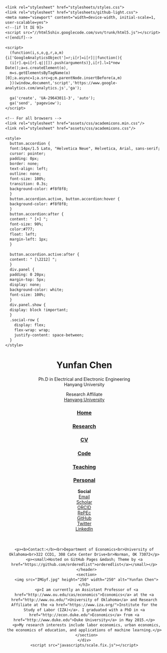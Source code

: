 
<html lang="en">
  <head>
  <script src="https://use.fontawesome.com/baff6f55f5.js"></script>
    <meta charset="utf-8">
    <meta http-equiv="X-UA-Compatible" content="IE=edge">
    <title>Yunfan Chen by yunfanchen</title>

    <link rel="stylesheet" href="stylesheets/styles.css">
    <link rel="stylesheet" href="stylesheets/github-light.css">
    <meta name="viewport" content="width=device-width, initial-scale=1, user-scalable=yes">
    <!--[if lt IE 9]>
    <script src="//html5shiv.googlecode.com/svn/trunk/html5.js"></script>
    <![endif]-->

    <script>
      (function(i,s,o,g,r,a,m){i['GoogleAnalyticsObject']=r;i[r]=i[r]||function(){
      (i[r].q=i[r].q||[]).push(arguments)},i[r].l=1*new Date();a=s.createElement(o),
      m=s.getElementsByTagName(o)[0];a.async=1;a.src=g;m.parentNode.insertBefore(a,m)
      })(window,document,'script','https://www.google-analytics.com/analytics.js','ga');

      ga('create', 'UA-29643011-3', 'auto');
      ga('send', 'pageview');
    </script>

    <!-- For all browsers -->
    <link rel="stylesheet" href="assets/css/academicons.min.css"/>
    <link rel="stylesheet" href="assets/css/academicons.css"/>

    <style>
      button.accordion {
      font:14px/1.5 Lato, "Helvetica Neue", Helvetica, Arial, sans-serif;
      cursor: pointer;
      padding: 0px;
      border: none;
      text-align: left;
      outline: none;
      font-size: 100%;
      transition: 0.3s;
      background-color: #f8f8f8;
      }
      button.accordion.active, button.accordion:hover {
      background-color: #f8f8f8;
      }
      button.accordion:after {
      content: " [+] ";
      font-size: 90%;
      color:#777;
      float: left;
      margin-left: 1px;
      }

      button.accordion.active:after {
      content: " [\2212] ";
      }
      div.panel {
      padding: 0 20px;
      margin-top: 5px;
      display: none;
      background-color: white;
      font-size: 100%;
      }
      div.panel.show {
      display: block !important;
      }
      .social-row {
        display: flex;
        flex-wrap: wrap;
        justify-content: space-between;
      }
    </style>
  </head>
  <body>
    <div class="wrapper">
      <header>
        <h1>Yunfan Chen</h1>
        <p>Ph.D in Electrical and Electronic Engineering<br>Hanyang University</p>
        <p>Research Affiliate<br><a href="https://www.hanyang.ac.kr/web/eng">Hanyang University</a></p>
    <h3><a href="https://joysilver.github.io/yunfanchen/">Home</a></h3>
        <h3><a href="https://joysilver.github.io/yunfanchen/research.html">Research</a></h3>
    <h3><a href="https://joysilver.github.io/yunfanchen/research/CV.pdf">CV</a></h3>  
        <h3><a href="https://joysilver.github.io/yunfanchen/code.html">Code</a></h3> 
        <h3><a href="https://joysilver.github.io/yunfanchen/teaching.html">Teaching</a></h3> 
        <h3><a href="https://joysilver.github.io/yunfanchen/personal.html">Personal</a></h3>
    <b>Social</b><br>
        <div class="social-row">
          <a href="mailto:chenyunfan@hanyang.ac.kr" class="author-social" target="_blank"><i class="fa fa-fw fa-envelope-square"></i> Email</a><br>
          <a href="https://scholar.google.com/citations?user=eohlTTcAAAAJ&hl=en" target="_blank"><i class="ai ai-fw ai-google-scholar-square"></i> Scholar</a><br>
          <a href="https://orcid.org/0000-0002-6910-0363"><i class="ai ai-fw ai-orcid-square"></i> ORCID</a><br>
          <a href="http://ideas.repec.org/f/pra541.html"><i class="fa fa-fw fa-share-alt-square"></i> RePEc</a><br>
          <a href="http://github.com/tyleransom"><i class="fa fa-fw fa-github-square"></i> GitHub</a><br>
          <a href="http://twitter.com/tyleransom" class="author-social" target="_blank"><i class="fa fa-fw fa-twitter-square"></i> Twitter</a><br>
          <a href="http://linkedin.com/in/tyleransom" class="author-social" target="_blank"><i class="fa fa-fw fa-linkedin-square"></i> LinkedIn</a><br>
          <br>
        </div>
        <br>

    <p><b>Contact:</b><br>Department of Economics<br>University of Oklahoma<br>322 CCD1, 308 Cate Center Drive<br>Norman, OK 73072</p>
    <p><small>Hosted on GitHub Pages &mdash; Theme by <a href="https://github.com/orderedlist">orderedlist</a></small></p>
      </header>
      <section>
      <img src="IMGyf.jpg" height="250" width="250" alt="Yunfan Chen"></h3>
      <p>I am currently an Assistant Professor of <a href="http://www.ou.edu/cas/economics">Economics</a> at the <a href="http://www.ou.edu/">University of Oklahoma</a> and Research Affiliate at the <a href="https://www.iza.org/">Institute for the Study of Labor (IZA)</a>. I graduated with a PhD in <a href="http://econ.duke.edu">Economics</a> from <a href="http://www.duke.edu">Duke University</a> in May 2015.</p>
      <p>My research interests include labor economics, urban economics, the economics of education, and applications of machine learning.</p>
      </section>
    </div>
    <script src="javascripts/scale.fix.js"></script>
  </body>
</html>
